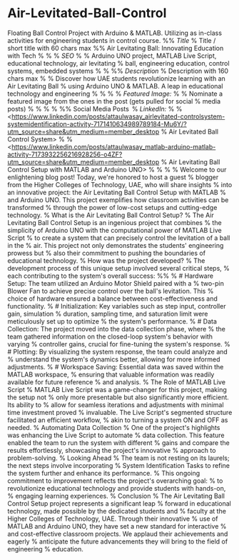 # Air-Levitated-Ball-Control
Floating Ball Control Project with Arduino &amp; MATLAB. Utilizing as in-class activities for engineering students in control course.
%% *Title* 
% Title / short title with 60 chars max 
%% Air Levitating Ball: Innovating Education with Tech
% 
% 
% *SEO*
% 
% Arduino UNO project, MATLAB Live Script, educational technology, air levitating 
% ball, engineering education, control systems, embedded systems
% 
% 
%% *Description*
% Description with 160 chars max 
% 
% Discover how UAE students revolutionize learning with an Air Levitating Ball 
% using Arduino UNO & MATLAB. A leap in educational technology and engineering
% 
% 
% 
% *Featured Image:* 
% 
% Nominate a featured image from the ones in the post (gets pulled for social 
% media posts) 
% 
% 
% 
% 
%% Social Media Posts  
% *LinkedIn:* 
% 
% <https://www.linkedin.com/posts/attaulwasay_airlevitated-controlsystem-systemidentification-activity-7171410634989789184-Mu6Y/?utm_source=share&utm_medium=member_desktop 
% Air Levitated Ball Control System>
% 
% <https://www.linkedin.com/posts/attaulwasay_matlab-arduino-matlab-activity-7173932256216928256-o4ZF?utm_source=share&utm_medium=member_desktop 
% Air Levitating Ball Control Setup with MATLAB and Arduino UNO>
% 
% 
% 
% Welcome to our enlightening blog post! Today, we're honored to host a guest 
% blogger from the Higher Colleges of Technology, UAE, who will share insights 
% into an innovative project: the Air Levitating Ball Control Setup with MATLAB 
% and Arduino UNO. This project exemplifies how classroom activities can be transformed 
% through the power of low-cost setups and cutting-edge technology.
% What is the Air Levitating Ball Control Setup?
% The Air Levitating Ball Control Setup is an ingenious project that combines 
% the simplicity of Arduino UNO with the computational power of MATLAB Live Script 
% to create a system that can precisely control the levitation of a ball in the 
% air. This project not only demonstrates the students' engineering prowess but 
% also their commitment to pushing the boundaries of educational technology.
% How was the project developed?
% The development process of this unique setup involved several critical steps, 
% each contributing to the system's overall success:
%% 
% # Hardware Setup: The team utilized an Arduino Motor Shield paired with a 
% two-pin Blower Fan to achieve precise control over the ball's levitation. This 
% choice of hardware ensured a balance between cost-effectiveness and functionality.
% # Initialization: Key variables such as step input, controller gain, simulation 
% duration, sampling time, and saturation limit were meticulously set up to optimize 
% the system's performance.
% # Data Collection: The project moved into the data collection phase, where 
% the team gathered information on the closed-loop system's behavior with varying 
% controller gains, crucial for fine-tuning the system's response.
% # Plotting: By visualizing the system response, the team could analyze and 
% understand the system's dynamics better, allowing for more informed adjustments.
% # Workspace Saving: Essential data was saved within the MATLAB workspace, 
% ensuring that valuable information was readily available for future reference 
% and analysis.
% The Role of MATLAB Live Script
% MATLAB Live Script was a game-changer for this project, making the setup not 
% only more presentable but also significantly more efficient. Its ability to 
% allow for seamless iterations and adjustments with minimal time investment proved 
% invaluable. The Live Script's segmented structure facilitated an efficient workflow, 
% akin to turning a system ON and OFF as needed.
% Automating Data Collection
% One of the project's highlights was enhancing the Live Script to automate 
% data collection. This feature enabled the team to run the system with different 
% gains and compare the results effortlessly, showcasing the project's innovative 
% approach to problem-solving.
% Looking Ahead
% The team is not resting on its laurels; the next steps involve incorporating 
% System Identification Tasks to refine the system further and enhance its performance. 
% This ongoing commitment to improvement reflects the project's overarching goal: 
% to revolutionize educational technology and provide students with hands-on, 
% engaging learning experiences.
% Conclusion
% The Air Levitating Ball Control Setup project represents a significant leap 
% forward in educational technology, made possible by the dedicated students and 
% faculty at the Higher Colleges of Technology, UAE. Through their innovative 
% use of MATLAB and Arduino UNO, they have set a new standard for interactive 
% and cost-effective classroom projects. We applaud their achievements and eagerly 
% anticipate the future advancements they will bring to the field of engineering 
% education.

